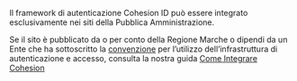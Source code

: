 Il framework di autenticazione Cohesion ID può essere integrato esclusivamente nei siti della Pubblica Amministrazione. 

Se il sito è pubblicato da o per conto della Regione Marche o dipendi da un Ente che ha sottoscritto la [convenzione](https://procedimenti.regione.marche.it/AreaPA/TipologieProcedimento/DettagliTer/13915) per l’utilizzo dell’infrastruttura di autenticazione e accesso, consulta la nostra guida [Come Integrare Cohesion](/CohesionID-Docs/Richiesta-di-Integrazione)